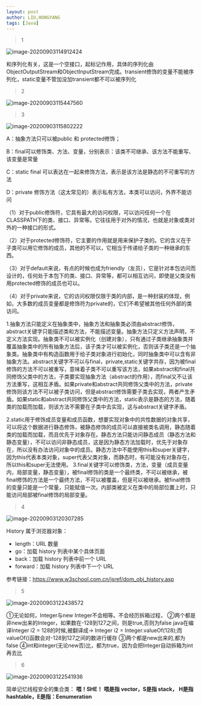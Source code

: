 ```yaml
---
layout: post
author: LIU,HONGYANG
tags: [Java]
---
```




> 1

![image-20200903114912424](https://tva1.sinaimg.cn/large/007S8ZIlgy1gidbif6reij31b00liwgd.jpg)





和序列化有关，这是一个空接口，起标记作用，具体的序列化由ObjectOutputStream和ObjectInputStream完成。transient修饰的变量不能被序列化，static变量不管加没加transient都不可以被序列化



> 2

![image-20200903115447560](https://tva1.sinaimg.cn/large/007S8ZIlgy1gidbo8cs88j31ay0midht.jpg)



> 3



![image-20200903115802222](https://tva1.sinaimg.cn/large/007S8ZIlgy1gidbrlpss3j31be0m8wgr.jpg)



A：抽象方法只可以被public 和 protected修饰；

B：final可以修饰类、方法、变量，分别表示：该类不可继承、该方法不能重写、该变量是常量

C：static final 可以表达在一起来修饰方法，表示是该方法是静态的不可重写的方法

D：private 修饰方法（这太常见的）表示私有方法，本类可以访问，外界不能访问



（1）对于public修饰符，它具有最大的访问权限，可以访问任何一个在CLASSPATH下的类、接口、异常等。它往往用于对外的情况，也就是对象或类对外的一种接口的形式。

（2）对于protected修饰符，它主要的作用就是用来保护子类的。它的含义在于子类可以用它修饰的成员，其他的不可以，它相当于传递给子类的一种继承的东西。

（3）对于default来说，有点的时候也成为friendly（友员），它是针对本包访问而设计的，任何处于本包下的类、接口、异常等，都可以相互访问，即使是父类没有用protected修饰的成员也可以。

（4）对于private来说，它的访问权限仅限于类的内部，是一种封装的体现，例如，大多数的成员变量都是修饰符为private的，它们不希望被其他任何外部的类访问。



1.抽象方法只能定义在抽象类中，抽象方法和抽象类必须由abstract修饰，abstract关键字只能描述类和方法，不能描述变量。抽象方法只定义方法声明，不定义方法实现。抽象类不可以被实例化（创建对象），只有通过子类继承抽象类并覆盖抽象类中的所有抽象方法后，该子类才可以被实例化，否则该子类还是一个抽象类。抽象类中有构造函数用于给子类对象进行初始化，同时抽象类中可以含有非抽象方法。abstract关键字不可以与final，private,static关键字共存，因为被final修饰的方法不可以被重写，意味着子类不可以重写该方法，如果abstract和final共同修饰父类中的方法，子类要实现抽象方法（abstract的作用），而final又不让该方法重写，这相互矛盾。如果private和abstract共同修饰父类中的方法，private修饰则该方法不可以被子类访问，但是abstract修饰需要子类去实现，两者产生矛盾。如果static和abstract共同修饰父类中的方法，static表示是静态的方法，随着类的加载而加载，则该方法不需要在子类中去实现，这与abstract关键字矛盾。 



2.static用于修饰成员变量和成员函数，想要实现对象中的共性数据的对象共享，可以将这个数据进行静态修饰，被静态修饰的成员可以直接被类名调用，静态随着类的加载而加载，而且优先于对象存在。静态方法只能访问静态成员（静态方法和静态变量），不可以访问非静态成员，这是因为静态方法加载时，优先于对象存在，所以没有办法访问对象中的成员。静态方法中不能使用this和super关键字，因为this代表本类对象，super代表父类对象，而静态时，有可能没有对象存在，所以this和super无法使用。 3.final关键字可以修饰类，方法，变量（成员变量内，局部变量，静态变量），被final修饰的类是一个最终类，不可以被继承，被final修饰的方法是一个最终方法，不可以被覆盖，但是可以被继承。被final修饰的变量只能是一个常量，只能赋值一次。内部类被定义在类中的局部位置上时，只能访问局部被final修饰的局部变量。



> 4

![image-20200903120307285](https://tva1.sinaimg.cn/large/007S8ZIlgy1gidbwvqosrj31bg0lmacu.jpg)






History 属于浏览器对象： 

- length：URL 数量 
- go：加载 history 列表中某个具体页面 
- back：加载 history 列表中前一个 URL
- forward：加载 history 列表中下一个 URL

参考链接：https://www.w3school.com.cn/jsref/dom_obj_history.asp



> 5



![image-20200903122438572](https://tva1.sinaimg.cn/large/007S8ZIlgy1gidcj9vkdvj31bo0q6dis.jpg)



 ①无论如何，Integer与new Integer不会相等。不会经历拆箱过程， 
 ②两个都是非new出来的Integer，如果数在-128到127之间，则是true,否则为false 
 java在编译Integer i2 = 128的时候,被翻译成-> Integer i2 = Integer.valueOf(128);而valueOf()函数会对-128到127之间的数进行缓存 
 ③两个都是new出来的,都为false 
 ④int和integer(无论new否)比，都为true，因为会把Integer自动拆箱为int再去比



> 6

![image-20200903122541936](https://tva1.sinaimg.cn/large/007S8ZIlgy1gidckee4eaj31bk0m6jtc.jpg)



简单记忆线程安全的集合类： **喂！SHE！  喂是指** **vector，S是指 stack，** **H是指**  **hashtable，E是指：Eenumeration**



